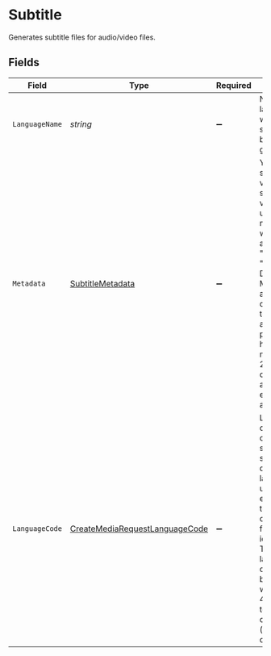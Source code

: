 # Subtitle

Generates subtitle files for audio/video files.



## Fields

| Field                                                                                                                                                                                                                                                                      | Type                                                                                                                                                                                                                                                                       | Required                                                                                                                                                                                                                                                                   | Description                                                                                                                                                                                                                                                                | Example                                                                                                                                                                                                                                                                    |
| -------------------------------------------------------------------------------------------------------------------------------------------------------------------------------------------------------------------------------------------------------------------------- | -------------------------------------------------------------------------------------------------------------------------------------------------------------------------------------------------------------------------------------------------------------------------- | -------------------------------------------------------------------------------------------------------------------------------------------------------------------------------------------------------------------------------------------------------------------------- | -------------------------------------------------------------------------------------------------------------------------------------------------------------------------------------------------------------------------------------------------------------------------- | -------------------------------------------------------------------------------------------------------------------------------------------------------------------------------------------------------------------------------------------------------------------------- |
| `LanguageName`                                                                                                                                                                                                                                                             | *string*                                                                                                                                                                                                                                                                   | :heavy_minus_sign:                                                                                                                                                                                                                                                         | Name of the language in which the subtitles will be generated.<br/>                                                                                                                                                                                                        | english                                                                                                                                                                                                                                                                    |
| `Metadata`                                                                                                                                                                                                                                                                 | [SubtitleMetadata](../../Models/Components/SubtitleMetadata.md)                                                                                                                                                                                                            | :heavy_minus_sign:                                                                                                                                                                                                                                                         | You can search for videos with specific key-value pairs using metadata, when you tag a video in "key" : "value" pairs. Dynamic Metadata allows you to define a key that allows any value pair. You can have a maximum of 255 characters and up to 10 entries are allowed.<br/> | {<br/>"key1": "value1"<br/>}                                                                                                                                                                                                                                               |
| `LanguageCode`                                                                                                                                                                                                                                                             | [CreateMediaRequestLanguageCode](../../Models/Components/CreateMediaRequestLanguageCode.md)                                                                                                                                                                                | :heavy_minus_sign:                                                                                                                                                                                                                                                         | Language codes are concise, standardized symbols that denote languages, utilizing either two or three characters for identification. The language code must be compliant with the BCP 47 standard to ensure compatibility. (for text only).<br/>                           | en                                                                                                                                                                                                                                                                         |
